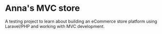 # Anna's MVC store

A testing project to learn about building an eCommerce store platform using Laravel/PHP and working with MVC development.
